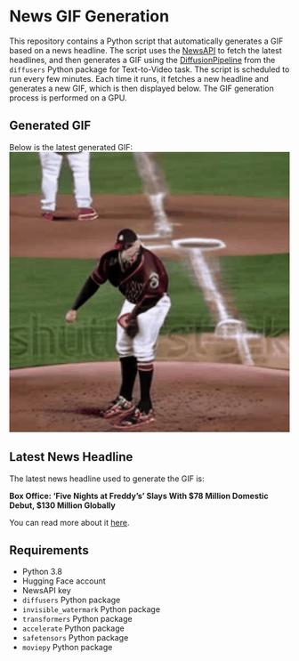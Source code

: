# News GIF Generation
This repository contains a Python script that automatically generates a GIF based on a news headline. The script uses the [NewsAPI](https://newsapi.org/) to fetch the latest headlines, and then generates a GIF using the [DiffusionPipeline](https://github.com/huggingface/diffusers) from the `diffusers` Python package for Text-to-Video task.
The script is scheduled to run every few minutes. Each time it runs, it fetches a new headline and generates a new GIF, which is then displayed below. The GIF generation process is performed on a GPU.

## Generated GIF
Below is the latest generated GIF:
![Generated GIF](output.gif?raw=true&v=1698689405)

## Latest News Headline
The latest news headline used to generate the GIF is:

**Box Office: ‘Five Nights at Freddy’s’ Slays With $78 Million Domestic Debut, $130 Million Globally**

You can read more about it [here](https://variety.com/2023/film/news/box-office-five-nights-at-freddys-opening-weekend-shatters-expectations-1235772316/).

## Requirements
- Python 3.8
- Hugging Face account
- NewsAPI key
- `diffusers` Python package
- `invisible_watermark` Python package
- `transformers` Python package
- `accelerate` Python package
- `safetensors` Python package
- `moviepy` Python package

